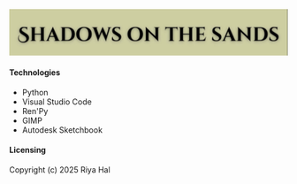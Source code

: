<img src="readmepng.png">

#### Technologies
<ul>
  <li>Python</li>
  <li>Visual Studio Code</li>
  <li>Ren'Py</li>
  <li>GIMP</li>
  <li>Autodesk Sketchbook</li>
</ul>

#### Licensing
Copyright (c) 2025 Riya Hal
